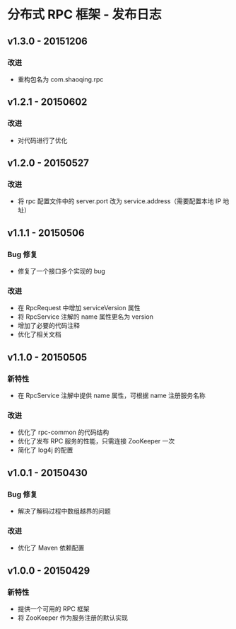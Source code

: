 # 分布式 RPC 框架 - 发布日志

## v1.3.0 - 20151206

### 改进

- 重构包名为 com.shaoqing.rpc

## v1.2.1 - 20150602

### 改进

- 对代码进行了优化

## v1.2.0 - 20150527

### 改进

- 将 rpc 配置文件中的 server.port 改为 service.address（需要配置本地 IP 地址）

## v1.1.1 - 20150506

### Bug 修复

- 修复了一个接口多个实现的 bug

### 改进

- 在 RpcRequest 中增加 serviceVersion 属性
- 将 RpcService 注解的 name 属性更名为 version
- 增加了必要的代码注释
- 优化了相关文档

## v1.1.0 - 20150505

### 新特性

- 在 RpcService 注解中提供 name 属性，可根据 name 注册服务名称

### 改进

- 优化了 rpc-common 的代码结构
- 优化了发布 RPC 服务的性能，只需连接 ZooKeeper 一次
- 简化了 log4j 的配置

## v1.0.1 - 20150430

### Bug 修复

- 解决了解码过程中数组越界的问题

### 改进

- 优化了 Maven 依赖配置

## v1.0.0 - 20150429

### 新特性

- 提供一个可用的 RPC 框架
- 将 ZooKeeper 作为服务注册的默认实现
